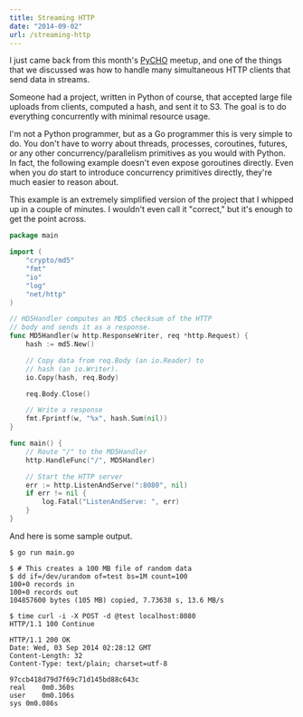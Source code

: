 ```yaml
---
title: Streaming HTTP
date: "2014-09-02"
url: /streaming-http
---
```



I just came back from this month's
[PyCHO](https://wiki.python.org/moin/CharlottesvillePythonUserGroup) meetup,
and one of the things that we discussed was how to handle many simultaneous
HTTP clients that send data in streams.

Someone had a project, written in Python of course, that accepted large file
uploads from clients, computed a hash, and sent it to S3. The goal is to
do everything concurrently with minimal resource usage.

I'm not a Python programmer, but as a Go programmer this is very simple to do.
You don't have to worry about threads, processes, coroutines, futures, or
any other concurrency/parallelism primitives as you would with Python. In fact,
the following example doesn't even expose goroutines directly. Even when you
*do* start to introduce concurrency primitives directly, they're much easier
to reason about.

This example is an extremely simplified version of the project that I whipped
up in a couple of minutes. I wouldn't even call it "correct," but it's enough
to get the point across.

```go
package main

import (
	"crypto/md5"
	"fmt"
	"io"
	"log"
	"net/http"
)

// HD5Handler computes an MD5 checksum of the HTTP
// body and sends it as a response.
func MD5Handler(w http.ResponseWriter, req *http.Request) {
	hash := md5.New()

	// Copy data from req.Body (an io.Reader) to
	// hash (an io.Writer).
	io.Copy(hash, req.Body)

	req.Body.Close()

	// Write a response
	fmt.Fprintf(w, "%x", hash.Sum(nil))
}

func main() {
	// Route "/" to the MD5Handler
	http.HandleFunc("/", MD5Handler)

	// Start the HTTP server
	err := http.ListenAndServe(":8080", nil)
	if err != nil {
		log.Fatal("ListenAndServe: ", err)
	}
}
```

And here is some sample output.

```
$ go run main.go
```

```
$ # This creates a 100 MB file of random data
$ dd if=/dev/urandom of=test bs=1M count=100
100+0 records in
100+0 records out
104857600 bytes (105 MB) copied, 7.73638 s, 13.6 MB/s

$ time curl -i -X POST -d @test localhost:8080
HTTP/1.1 100 Continue

HTTP/1.1 200 OK
Date: Wed, 03 Sep 2014 02:28:12 GMT
Content-Length: 32
Content-Type: text/plain; charset=utf-8

97ccb418d79d7f69c71d145bd88c643c
real	0m0.360s
user	0m0.106s
sys	0m0.086s
```
